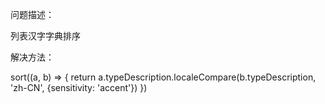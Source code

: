 问题描述：

  列表汉字字典排序

解决方法：

  sort((a, b) => {
    return a.typeDescription.localeCompare(b.typeDescription, 'zh-CN', {sensitivity: 'accent'})
  })